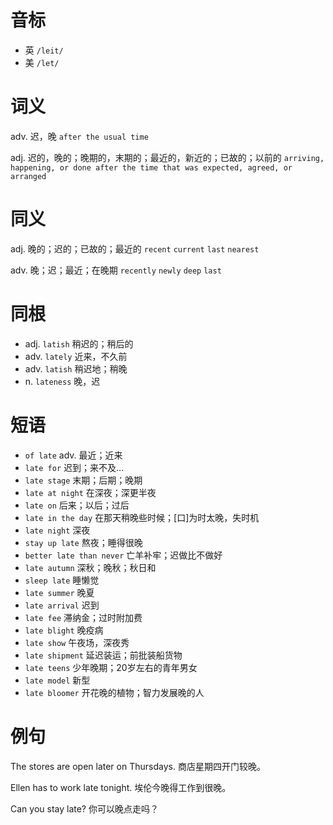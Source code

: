# 音标

- 英 `/leit/`
- 美 `/let/`

# 词义

adv. 迟，晚
`after the usual time`

adj. 迟的，晚的；晚期的，末期的；最近的，新近的；已故的；以前的
`arriving, happening, or done after the time that was expected, agreed, or arranged`

# 同义

adj. 晚的；迟的；已故的；最近的
`recent` `current` `last` `nearest`

adv. 晚；迟；最近；在晚期
`recently` `newly` `deep` `last`

# 同根

- adj. `latish` 稍迟的；稍后的
- adv. `lately` 近来，不久前
- adv. `latish` 稍迟地；稍晚
- n. `lateness` 晚，迟

# 短语

- `of late` adv. 最近；近来
- `late for` 迟到；来不及…
- `late stage` 末期；后期；晚期
- `late at night` 在深夜；深更半夜
- `late on` 后来；以后；过后
- `late in the day` 在那天稍晚些时候；[口]为时太晚，失时机
- `late night` 深夜
- `stay up late` 熬夜；睡得很晚
- `better late than never` 亡羊补牢；迟做比不做好
- `late autumn` 深秋；晚秋；秋日和
- `sleep late` 睡懒觉
- `late summer` 晚夏
- `late arrival` 迟到
- `late fee` 滞纳金；过时附加费
- `late blight` 晚疫病
- `late show` 午夜场，深夜秀
- `late shipment` 延迟装运；前批装船货物
- `late teens` 少年晚期；20岁左右的青年男女
- `late model` 新型
- `late bloomer` 开花晚的植物；智力发展晚的人

# 例句

The stores are open later on Thursdays.
商店星期四开门较晚。

Ellen has to work late tonight.
埃伦今晚得工作到很晚。

Can you stay late?
你可以晚点走吗？


